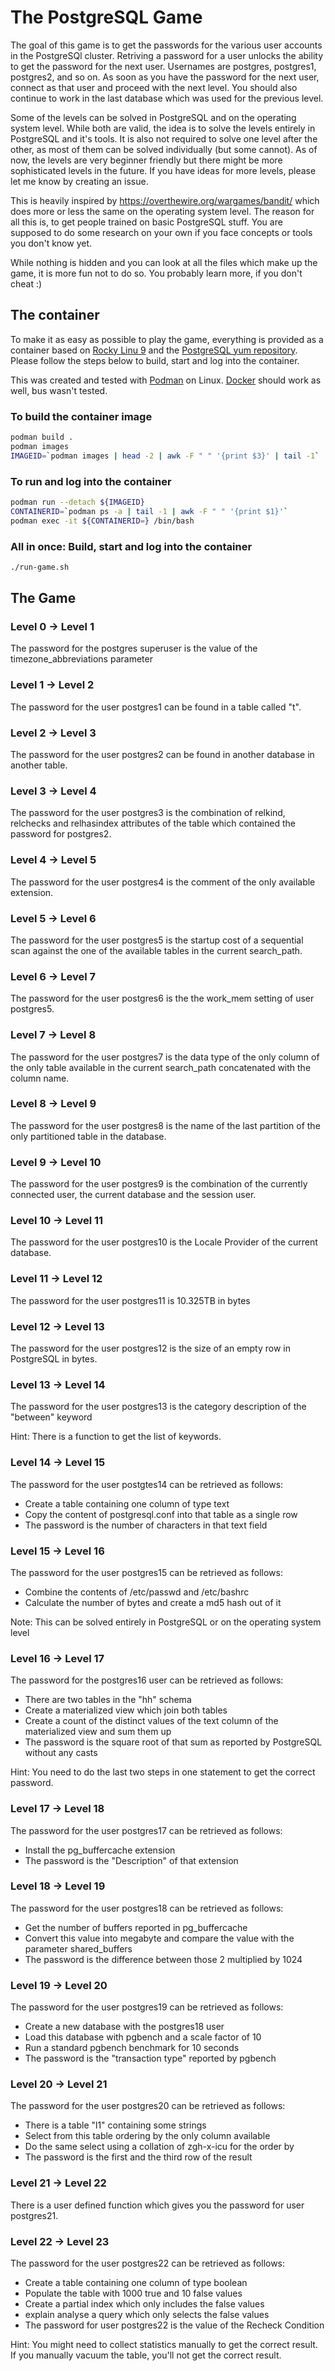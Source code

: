 # The PostgreSQL Game

The goal of this game is to get the passwords for the various user accounts in the PostgreSQl cluster. Retriving a password for a user unlocks the ability to get the password for the next user. Usernames are postgres, postgres1, postgres2, and so on. As soon as you have the password for the next user, connect as that user and proceed with the next level. You should also continue to work in the last database which was used for the previous level.

Some of the levels can be solved in PostgreSQL and on the operating system level. While both are valid, the idea is to solve the levels entirely in PostgreSQL and it's tools. It is also not required to solve one level after the other, as most of them can be solved individually (but some cannot). As of now, the levels are very beginner friendly but there might be more sophisticated levels in the future. If you have ideas for more levels, please let me know by creating an issue.

This is heavily inspired by https://overthewire.org/wargames/bandit/ which does more or less the same on the operating system level. The reason for all this is, to get people trained on basic PostgreSQL stuff. You are supposed to do some research on your own if you face concepts or tools you don't know yet.

While nothing is hidden and you can look at all the files which make up the game, it is more fun not to do so. You probably learn more, if you don't cheat :)

## The container

To make it as easy as possible to play the game, everything is provided as a container based on [Rocky Linu 9](https://rockylinux.org/) and the [PostgreSQL yum repository](https://yum.postgresql.org/). Please follow the steps below to build, start and log into the container.

This was created and tested with [Podman](https://podman.io/) on Linux. [Docker](https://www.docker.com/) should work as well, bus wasn't tested.

### To build the container image

``` bash
podman build .
podman images
IMAGEID=`podman images | head -2 | awk -F " " '{print $3}' | tail -1`
```

### To run and log into the container

``` bash
podman run --detach ${IMAGEID}
CONTAINERID=`podman ps -a | tail -1 | awk -F " " '{print $1}'`
podman exec -it ${CONTAINERID=} /bin/bash
```

### All in once: Build, start and log into the container

``` bash
./run-game.sh
```


## The Game

### Level 0 -> Level 1

The password for the postgres superuser is the value of the timezone_abbreviations parameter

### Level 1 -> Level 2

The password for the user postgres1 can be found in a table called "t".

### Level 2 -> Level 3

The password for the user postgres2 can be found in another database in another table.

### Level 3 -> Level 4

The password for the user postgres3 is the combination of relkind, relchecks and relhasindex attributes of the table which contained the password for postgres2.

### Level 4 -> Level 5

The password for the user postgres4 is the comment of the only available extension.

### Level 5 -> Level 6

The password for the user postgres5 is the startup cost of a sequential scan against the one of the available tables in the current search_path.

### Level 6 -> Level 7

The password for the user postgres6 is the the work_mem setting of user postgres5.

### Level 7 -> Level 8

The password for the user postgres7 is the data type of the only column of the only table available in the current search_path concatenated with the column name. 

### Level 8 -> Level 9

The password for the user postgres8 is the name of the last partition of the only partitioned table in the database.

### Level 9 -> Level 10

The password for the user postgres9 is the combination of the currently connected user, the current database and the session user.

### Level 10 -> Level 11

The password for the user postgres10 is the Locale Provider of the current database.

### Level 11 -> Level 12

The password for the user postgres11 is 10.325TB in bytes

### Level 12 -> Level 13

The password for the user postgres12 is the size of an empty row in PostgreSQL in bytes.

### Level 13 -> Level 14

The password for the user postgres13 is the category description of the "between" keyword

Hint: There is a function to get the list of keywords.

### Level 14 -> Level 15

The password for the user postgtes14 can be retrieved as follows:
- Create a table containing one column of type text
- Copy the content of postgresql.conf into that table as a single row 
- The password is the number of characters in that text field

### Level 15 -> Level 16

The password for the user postgres15 can be retrieved as follows:
- Combine the contents of /etc/passwd and /etc/bashrc
- Calculate the number of bytes and create a md5 hash out of it

Note: This can be solved entirely in PostgreSQL or on the operating system level

### Level 16 -> Level 17

The password for the postgres16 user can be retrieved as follows:
- There are two tables in the "hh" schema
- Create a materialized view which join both tables
- Create a count of the distinct values of the text column of the materialized view and sum them up
- The password is the square root of that sum as reported by PostgreSQL without any casts

Hint: You need to do the last two steps in one statement to get the correct password.

### Level 17 -> Level 18

The password for the user postgres17 can be retrieved as follows:
- Install the pg_buffercache extension
- The password is the "Description" of that extension

### Level 18 -> Level 19

The password for the user postgres18 can be retrieved as follows:
- Get the number of buffers reported in pg_buffercache
- Convert this value into megabyte and compare the value with the parameter shared_buffers
- The password is the difference between those 2 multiplied by 1024

### Level 19 -> Level 20

The password for the user postgres19 can be retrieved as follows:
- Create a new database with the postgres18 user
- Load this database with pgbench and a scale factor of 10
- Run a standard pgbench benchmark for 10 seconds
- The password is the "transaction type" reported by pgbench

### Level 20 -> Level 21

The password for the user postgres20 can be retrieved as follows:
- There is a table "l1" containing some strings
- Select from this table ordering by the only column available
- Do the same select using a collation of zgh-x-icu for the order by
- The password is the first and the third row of the result 

### Level 21 -> Level 22

There is a user defined function which gives you the password for user postgres21.

### Level 22 -> Level 23

The password for the user postgres22 can be retrieved as follows:
- Create a table containing one column of type boolean
- Populate the table with 1000 true and 10 false values 
- Create a partial index which only includes the false values
- explain analyse a query which only selects the false values
- The password for user postgres22 is the value of the Recheck Condition

Hint: You might need to collect statistics manually to get the correct result.
If you manually vacuum the table, you'll not get the correct result.
